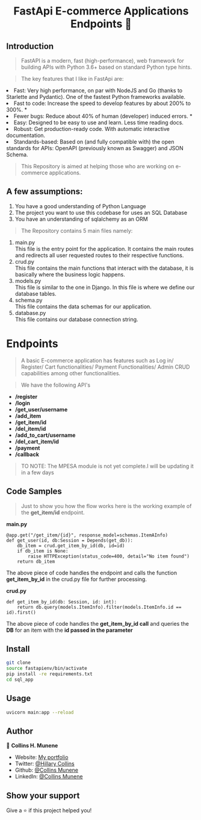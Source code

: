 <h1 align="center">FastApi E-commerce Applications Endpoints 👋</h1>

## Introduction

> FastAPI is a modern, fast (high-performance), web framework for building APIs with Python 3.6+ based on standard Python type hints.

>The key features that I like in FastApi are:
><ul>
<li>Fast: Very high performance, on par with NodeJS and Go (thanks to Starlette and Pydantic). One of the fastest Python frameworks available.</li>
<li>Fast to code: Increase the speed to develop features by about 200% to 300%. *</li>
<li>Fewer bugs: Reduce about 40% of human (developer) induced errors. *</li>
<li>Easy: Designed to be easy to use and learn. Less time reading docs.</li>
<li>Robust: Get production-ready code. With automatic interactive documentation.</li>
<li>Standards-based: Based on (and fully compatible with) the open standards for APIs: OpenAPI (previously known as Swagger) and JSON Schema.</li>
</ul>

>This Repository is aimed at helping those who are working on e-commerce applications.

 ## A few assumptions:
<ol>
<li>You have a good understanding of Python Language</li>
<li>The project you want to use this codebase for uses an SQL Database</li>
<li>You have an understanding of sqlalchemy as an ORM
</ol>

>The Repository contains 5 main files namely:
<ol>
<li>main.py</li>
This file is the entry point for the application. It contains the main routes and redirects all user requested routes to their respective functions.
<li>crud.py</li>
This file contains the main functions that interact with the database, it is basically where the business logic happens.
<li>models.py</li>
This file is similar to the one in Django. In this file is where we define our database tables.
<li>schema.py</li>
This file contains the data schemas for our application.
<li>database.py</li>
This file contains our database connection string.
</ol>

# Endpoints
>A basic E-commerce application has features such as Log in/ Register/ Cart functionalities/ Payment Functionalities/ Admin CRUD capabilities among other functionalities.

>We have the following API's
<ul>
<b><li>/register</li>
<li>/login</li>
<li>/get_user/username</li>
<li>/add_item</li>
<li>/get_item/id</li>
<li>/del_item/id</li>
<li>/add_to_cart/username</li>
<li>/del_cart_item/id</li>
<li>/payment</li>
<li>/callback</li></b>
</ul>

>TO NOTE: The MPESA module is not yet complete.I will be updating it in a few days



## Code Samples

> Just to show you how the flow works here is the working example of the <b>get_item/id</b> endpoint.

<b>main.py</b>
```
@app.get("/get_item/{id}", response_model=schemas.ItemAInfo)
def get_user(id, db:Session = Depends(get_db)):
    db_item = crud.get_item_by_id(db, id=id)
    if db_item is None:
        raise HTTPException(status_code=400, detail="No item found")
    return db_item
```

The above piece of code handles the endpoint and calls the function <b>get_item_by_id</b> in the crud.py file for further processing.

<b>crud.py</b>
```
def get_item_by_id(db: Session, id: int):
    return db.query(models.ItemInfo).filter(models.ItemInfo.id == id).first()
```
The above piece of code handles the <b>get_item_by_id call</b> and queries the <b>DB</b> for an item with the <b>id passed in the parameter</b>


## Install

```sh
git clone 
source fastapienv/bin/activate
pip install -re requirements.txt
cd sql_app
```

## Usage

```sh
uvicorn main:app --reload
```

## Author

👤 **Collins H. Munene**

* Website: [My portfolio](https://collinsmunene.github.io/collinshillary.github.io/)
* Twitter: [@Hillary Collins](https://twitter.com/HillaryCollns)
* Github: [@Collins Munene](https://github.com/CollinsMunene)
* LinkedIn: [@Collins Munene](https://linkedin.com/in/collins-hillary-munene)

## Show your support

Give a ⭐️ if this project helped you!
